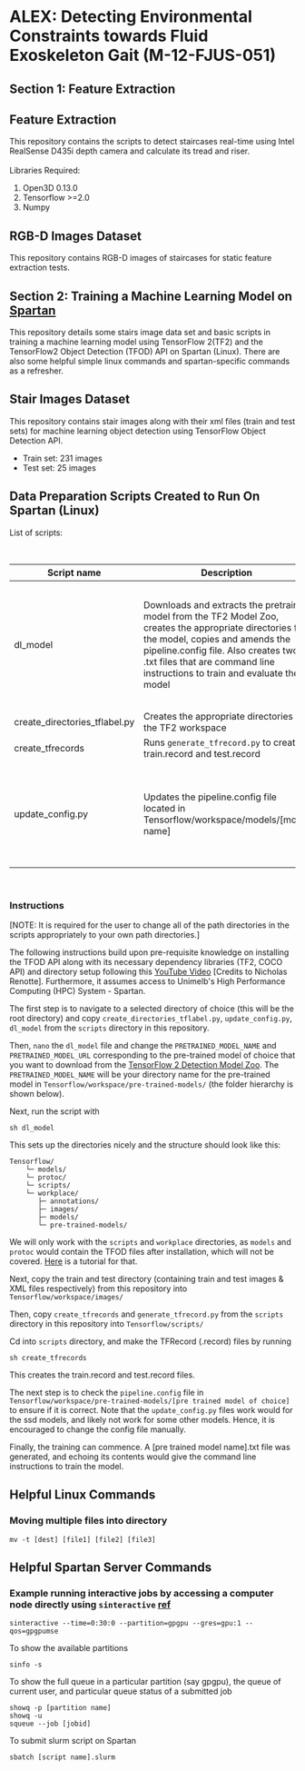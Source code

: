 # ALEX: Detecting Environmental Constraints towards Fluid Exoskeleton Gait (M-12-FJUS-051)

## Section 1: Feature Extraction

## Feature Extraction

This repository contains the scripts to detect staircases real-time using Intel RealSense D435i depth camera and calculate its tread and riser. <br><br>
Libraries Required:
1. Open3D 0.13.0
2. Tensorflow >=2.0
3. Numpy 

## RGB-D Images Dataset

This repository contains RGB-D images of staircases for static feature extraction tests.

## Section 2: Training a Machine Learning Model on [Spartan](https://dashboard.hpc.unimelb.edu.au/)
This repository details some stairs image data set and basic scripts in training a machine learning model using TensorFlow 2(TF2) and the TensorFlow2 Object Detection (TFOD) API on Spartan (Linux). There are also some helpful simple linux commands and spartan-specific commands as a refresher.

## Stair Images Dataset

This repository contains stair images along with their xml files (train and test sets) for machine learning object detection using TensorFlow Object Detection API.
- Train set: 231 images
- Test set: 25 images


## Data Preparation Scripts Created to Run On Spartan (Linux)

List of scripts:

<br/>

| Script name | Description | Remarks |
| ---        | ---    | ---    |
| dl_model | Downloads and extracts the pretrained model from the TF2 Model Zoo, creates the appropriate directories for the model, copies and amends the pipeline.config file. Also creates two .txt files that are command line instructions to train and evaluate the model | Change the PRETRAINED_MODEL_NAME and PRETRAINED_MODEL_URL accordingly to your model of choice from the [TF2  Model Zoo](https://github.com/tensorflow/models/blob/master/research/object_detection/g3doc/tf2_detection_zoo.md). Remember to load web_proxy if running interactive job using ```module load web_proxy``` before running this script |
| create_directories_tflabel.py | Creates the appropriate directories for the TF2 workspace |  |
| create_tfrecords | Runs ```generate_tfrecord.py``` to create train.record and test.record |  |
| update_config.py | Updates the pipeline.config file located in Tensorflow/workspace/models/[model name] | Change the labels in this according to your labels. In this project we have used 'upstairs' as our label. If using non-SSD pretrained model, might have to check and make ammendments to the ```pipeline.config``` file manually |
<br/>



### Instructions

[NOTE: It is required for the user to change all of the path directories in the scripts appropriately to your own path directories.]

The following instructions build upon pre-requisite knowledge on installing the TFOD API along with its necessary dependency libraries (TF2, COCO API) and directory setup following this [YouTube Video](https://www.youtube.com/watch?v=yqkISICHH-U&t=14199s) [Credits to Nicholas Renotte]. Furthermore, it assumes access to Unimelb's High Performance Computing (HPC) System - Spartan.

The first step is to navigate to a selected directory of choice (this will be the root directory) and copy ```create_directories_tflabel.py```, ```update_config.py```, ```dl_model``` from the ```scripts``` directory in this repository.

Then, ```nano``` the ```dl_model``` file and change the ```PRETRAINED_MODEL_NAME``` and ```PRETRAINED_MODEL_URL``` corresponding to the pre-trained model of choice that you want to download from the [TensorFlow 2 Detection Model Zoo](https://github.com/tensorflow/models/blob/master/research/object_detection/g3doc/tf2_detection_zoo.md). The ```PRETRAINED_MODEL_NAME``` will be your directory name for the pre-trained model in ```Tensorflow/workspace/pre-trained-models/``` (the folder hierarchy is shown below).

Next, run the script with
```
sh dl_model
```
This sets up the directories nicely and the structure should look like this:    
```
Tensorflow/
    └─ models/
    └─ protoc/
    └─ scripts/    
    └─ workplace/
       ├─ annotations/
       ├─ images/
       ├─ models/
       └─ pre-trained-models/
```
We will only work with the ```scripts``` and ```workplace``` directories, as ```models``` and ```protoc``` would contain the TFOD files after installation, which will not be covered. [Here](https://tensorflow-object-detection-api-tutorial.readthedocs.io/en/latest/install.html#tensorflow-object-detection-api-installation) is a tutorial for that.

Next, copy the train and test directory (containing train and test images & XML files respectively) from this repository into ```Tensorflow/workspace/images/```

Then, copy ```create_tfrecords``` and ```generate_tfrecord.py``` from the ```scripts``` directory in this repository into ```Tensorflow/scripts/```

Cd into ```scripts``` directory, and make the TFRecord (.record) files by running
```
sh create_tfrecords
```
This creates the train.record and test.record files.

The next step is to check the ```pipeline.config``` file in ```Tensorflow/workspace/pre-trained-models/[pre trained model of choice]``` to ensure if it is correct. Note that the ```update_config.py``` files work would for the ssd models, and likely not work for some other models. Hence, it is encouraged to change the config file manually.

Finally, the training can commence. A [pre trained model name].txt file was generated, and echoing its contents would give the command line instructions to train the model.


## Helpful Linux Commands

### Moving multiple files into directory
```
mv -t [dest] [file1] [file2] [file3]
```


## Helpful Spartan Server Commands

### Example running interactive jobs by accessing a computer node directly using ```sinteractive``` [ref](https://dashboard.hpc.unimelb.edu.au/job_submission/#:~:text=local/common/depend.-,INTERACTIVE%20JOBS,-An%20alternative%20to)

```
sinteractive --time=0:30:0 --partition=gpgpu --gres=gpu:1 --qos=gpgpumse
```

To show the available partitions
```
sinfo -s
```

To show the full queue in a particular partition (say gpgpu), the queue of current user, and particular queue status of a submitted job
```
showq -p [partition name]
showq -u
squeue --job [jobid]
```

To submit slurm script on Spartan
```
sbatch [script name].slurm
```
